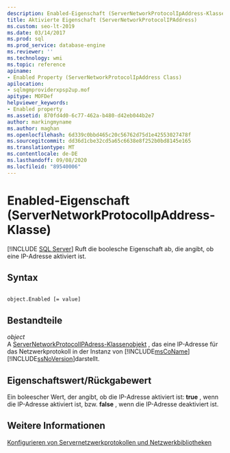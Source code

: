 ```yaml
---
description: Enabled-Eigenschaft (ServerNetworkProtocolIpAddress-Klasse)
title: Aktivierte Eigenschaft (ServerNetworkProtocolIPAddress)
ms.custom: seo-lt-2019
ms.date: 03/14/2017
ms.prod: sql
ms.prod_service: database-engine
ms.reviewer: ''
ms.technology: wmi
ms.topic: reference
apiname:
- Enabled Property (ServerNetworkProtocolIpAddress Class)
apilocation:
- sqlmgmproviderxpsp2up.mof
apitype: MOFDef
helpviewer_keywords:
- Enabled property
ms.assetid: 870fd4d0-6c77-462a-b480-d42eb044b2e7
author: markingmyname
ms.author: maghan
ms.openlocfilehash: 6d339c0bbd465c20c56762d75d1e42553027478f
ms.sourcegitcommit: dd36d1cbe32cd5a65c6638e8f252b0bd8145e165
ms.translationtype: MT
ms.contentlocale: de-DE
ms.lasthandoff: 09/08/2020
ms.locfileid: "89540006"
---
```

# <a name="enabled-property-servernetworkprotocolipaddress-class"></a>Enabled-Eigenschaft (ServerNetworkProtocolIpAddress-Klasse)
[!INCLUDE [SQL Server](../../../includes/applies-to-version/sqlserver.md)]
  Ruft die boolesche Eigenschaft ab, die angibt, ob eine IP-Adresse aktiviert ist.  
  
## <a name="syntax"></a>Syntax  
  
```  
  
object.Enabled [= value]  
```  
  
## <a name="parts"></a>Bestandteile  
 *object*  
 A [ServerNetworkProtocolIPAdress-Klassenobjekt](../../../relational-databases/wmi-provider-configuration-classes/servernetworkprotocolipaddress-class/servernetworkprotocolipaddress-class.md) , das eine IP-Adresse für das Netzwerkprotokoll in der Instanz von [!INCLUDE[msCoName](../../../includes/msconame-md.md)] [!INCLUDE[ssNoVersion](../../../includes/ssnoversion-md.md)]darstellt.  
  
## <a name="property-valuereturn-value"></a>Eigenschaftswert/Rückgabewert  
 Ein boleescher Wert, der angibt, ob die IP-Adresse aktiviert ist: **true** , wenn die IP-Adresse aktiviert ist, bzw. **false** , wenn die IP-Adresse deaktiviert ist.  
  
## <a name="see-also"></a>Weitere Informationen  
 [Konfigurieren von Servernetzwerkprotokollen und Netzwerkbibliotheken](https://msdn.microsoft.com/library/ms177485\(v=sql.100\).aspx)  
  
  
